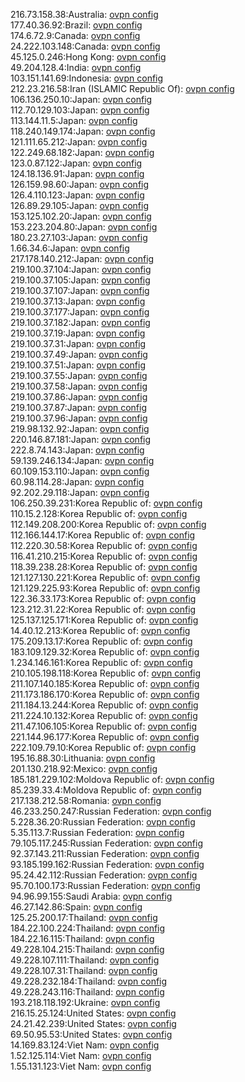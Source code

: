 216.73.158.38:Australia: [ovpn config](vpn/216_73_158_38.ovpn)  
177.40.36.92:Brazil: [ovpn config](vpn/177_40_36_92.ovpn)  
174.6.72.9:Canada: [ovpn config](vpn/174_6_72_9.ovpn)  
24.222.103.148:Canada: [ovpn config](vpn/24_222_103_148.ovpn)  
45.125.0.246:Hong Kong: [ovpn config](vpn/45_125_0_246.ovpn)  
49.204.128.4:India: [ovpn config](vpn/49_204_128_4.ovpn)  
103.151.141.69:Indonesia: [ovpn config](vpn/103_151_141_69.ovpn)  
212.23.216.58:Iran (ISLAMIC Republic Of): [ovpn config](vpn/212_23_216_58.ovpn)  
106.136.250.10:Japan: [ovpn config](vpn/106_136_250_10.ovpn)  
112.70.129.103:Japan: [ovpn config](vpn/112_70_129_103.ovpn)  
113.144.11.5:Japan: [ovpn config](vpn/113_144_11_5.ovpn)  
118.240.149.174:Japan: [ovpn config](vpn/118_240_149_174.ovpn)  
121.111.65.212:Japan: [ovpn config](vpn/121_111_65_212.ovpn)  
122.249.68.182:Japan: [ovpn config](vpn/122_249_68_182.ovpn)  
123.0.87.122:Japan: [ovpn config](vpn/123_0_87_122.ovpn)  
124.18.136.91:Japan: [ovpn config](vpn/124_18_136_91.ovpn)  
126.159.98.60:Japan: [ovpn config](vpn/126_159_98_60.ovpn)  
126.4.110.123:Japan: [ovpn config](vpn/126_4_110_123.ovpn)  
126.89.29.105:Japan: [ovpn config](vpn/126_89_29_105.ovpn)  
153.125.102.20:Japan: [ovpn config](vpn/153_125_102_20.ovpn)  
153.223.204.80:Japan: [ovpn config](vpn/153_223_204_80.ovpn)  
180.23.27.103:Japan: [ovpn config](vpn/180_23_27_103.ovpn)  
1.66.34.6:Japan: [ovpn config](vpn/1_66_34_6.ovpn)  
217.178.140.212:Japan: [ovpn config](vpn/217_178_140_212.ovpn)  
219.100.37.104:Japan: [ovpn config](vpn/219_100_37_104.ovpn)  
219.100.37.105:Japan: [ovpn config](vpn/219_100_37_105.ovpn)  
219.100.37.107:Japan: [ovpn config](vpn/219_100_37_107.ovpn)  
219.100.37.13:Japan: [ovpn config](vpn/219_100_37_13.ovpn)  
219.100.37.177:Japan: [ovpn config](vpn/219_100_37_177.ovpn)  
219.100.37.182:Japan: [ovpn config](vpn/219_100_37_182.ovpn)  
219.100.37.19:Japan: [ovpn config](vpn/219_100_37_19.ovpn)  
219.100.37.31:Japan: [ovpn config](vpn/219_100_37_31.ovpn)  
219.100.37.49:Japan: [ovpn config](vpn/219_100_37_49.ovpn)  
219.100.37.51:Japan: [ovpn config](vpn/219_100_37_51.ovpn)  
219.100.37.55:Japan: [ovpn config](vpn/219_100_37_55.ovpn)  
219.100.37.58:Japan: [ovpn config](vpn/219_100_37_58.ovpn)  
219.100.37.86:Japan: [ovpn config](vpn/219_100_37_86.ovpn)  
219.100.37.87:Japan: [ovpn config](vpn/219_100_37_87.ovpn)  
219.100.37.96:Japan: [ovpn config](vpn/219_100_37_96.ovpn)  
219.98.132.92:Japan: [ovpn config](vpn/219_98_132_92.ovpn)  
220.146.87.181:Japan: [ovpn config](vpn/220_146_87_181.ovpn)  
222.8.74.143:Japan: [ovpn config](vpn/222_8_74_143.ovpn)  
59.139.246.134:Japan: [ovpn config](vpn/59_139_246_134.ovpn)  
60.109.153.110:Japan: [ovpn config](vpn/60_109_153_110.ovpn)  
60.98.114.28:Japan: [ovpn config](vpn/60_98_114_28.ovpn)  
92.202.29.118:Japan: [ovpn config](vpn/92_202_29_118.ovpn)  
106.250.39.231:Korea Republic of: [ovpn config](vpn/106_250_39_231.ovpn)  
110.15.2.128:Korea Republic of: [ovpn config](vpn/110_15_2_128.ovpn)  
112.149.208.200:Korea Republic of: [ovpn config](vpn/112_149_208_200.ovpn)  
112.166.144.17:Korea Republic of: [ovpn config](vpn/112_166_144_17.ovpn)  
112.220.30.58:Korea Republic of: [ovpn config](vpn/112_220_30_58.ovpn)  
116.41.210.215:Korea Republic of: [ovpn config](vpn/116_41_210_215.ovpn)  
118.39.238.28:Korea Republic of: [ovpn config](vpn/118_39_238_28.ovpn)  
121.127.130.221:Korea Republic of: [ovpn config](vpn/121_127_130_221.ovpn)  
121.129.225.93:Korea Republic of: [ovpn config](vpn/121_129_225_93.ovpn)  
122.36.33.173:Korea Republic of: [ovpn config](vpn/122_36_33_173.ovpn)  
123.212.31.22:Korea Republic of: [ovpn config](vpn/123_212_31_22.ovpn)  
125.137.125.171:Korea Republic of: [ovpn config](vpn/125_137_125_171.ovpn)  
14.40.12.213:Korea Republic of: [ovpn config](vpn/14_40_12_213.ovpn)  
175.209.13.17:Korea Republic of: [ovpn config](vpn/175_209_13_17.ovpn)  
183.109.129.32:Korea Republic of: [ovpn config](vpn/183_109_129_32.ovpn)  
1.234.146.161:Korea Republic of: [ovpn config](vpn/1_234_146_161.ovpn)  
210.105.198.118:Korea Republic of: [ovpn config](vpn/210_105_198_118.ovpn)  
211.107.140.185:Korea Republic of: [ovpn config](vpn/211_107_140_185.ovpn)  
211.173.186.170:Korea Republic of: [ovpn config](vpn/211_173_186_170.ovpn)  
211.184.13.244:Korea Republic of: [ovpn config](vpn/211_184_13_244.ovpn)  
211.224.10.132:Korea Republic of: [ovpn config](vpn/211_224_10_132.ovpn)  
211.47.106.105:Korea Republic of: [ovpn config](vpn/211_47_106_105.ovpn)  
221.144.96.177:Korea Republic of: [ovpn config](vpn/221_144_96_177.ovpn)  
222.109.79.10:Korea Republic of: [ovpn config](vpn/222_109_79_10.ovpn)  
195.16.88.30:Lithuania: [ovpn config](vpn/195_16_88_30.ovpn)  
201.130.218.92:Mexico: [ovpn config](vpn/201_130_218_92.ovpn)  
185.181.229.102:Moldova Republic of: [ovpn config](vpn/185_181_229_102.ovpn)  
85.239.33.4:Moldova Republic of: [ovpn config](vpn/85_239_33_4.ovpn)  
217.138.212.58:Romania: [ovpn config](vpn/217_138_212_58.ovpn)  
46.233.250.247:Russian Federation: [ovpn config](vpn/46_233_250_247.ovpn)  
5.228.36.20:Russian Federation: [ovpn config](vpn/5_228_36_20.ovpn)  
5.35.113.7:Russian Federation: [ovpn config](vpn/5_35_113_7.ovpn)  
79.105.117.245:Russian Federation: [ovpn config](vpn/79_105_117_245.ovpn)  
92.37.143.211:Russian Federation: [ovpn config](vpn/92_37_143_211.ovpn)  
93.185.199.162:Russian Federation: [ovpn config](vpn/93_185_199_162.ovpn)  
95.24.42.112:Russian Federation: [ovpn config](vpn/95_24_42_112.ovpn)  
95.70.100.173:Russian Federation: [ovpn config](vpn/95_70_100_173.ovpn)  
94.96.99.155:Saudi Arabia: [ovpn config](vpn/94_96_99_155.ovpn)  
46.27.142.86:Spain: [ovpn config](vpn/46_27_142_86.ovpn)  
125.25.200.17:Thailand: [ovpn config](vpn/125_25_200_17.ovpn)  
184.22.100.224:Thailand: [ovpn config](vpn/184_22_100_224.ovpn)  
184.22.16.115:Thailand: [ovpn config](vpn/184_22_16_115.ovpn)  
49.228.104.215:Thailand: [ovpn config](vpn/49_228_104_215.ovpn)  
49.228.107.111:Thailand: [ovpn config](vpn/49_228_107_111.ovpn)  
49.228.107.31:Thailand: [ovpn config](vpn/49_228_107_31.ovpn)  
49.228.232.184:Thailand: [ovpn config](vpn/49_228_232_184.ovpn)  
49.228.243.116:Thailand: [ovpn config](vpn/49_228_243_116.ovpn)  
193.218.118.192:Ukraine: [ovpn config](vpn/193_218_118_192.ovpn)  
216.15.25.124:United States: [ovpn config](vpn/216_15_25_124.ovpn)  
24.21.42.239:United States: [ovpn config](vpn/24_21_42_239.ovpn)  
69.50.95.53:United States: [ovpn config](vpn/69_50_95_53.ovpn)  
14.169.83.124:Viet Nam: [ovpn config](vpn/14_169_83_124.ovpn)  
1.52.125.114:Viet Nam: [ovpn config](vpn/1_52_125_114.ovpn)  
1.55.131.123:Viet Nam: [ovpn config](vpn/1_55_131_123.ovpn)  
